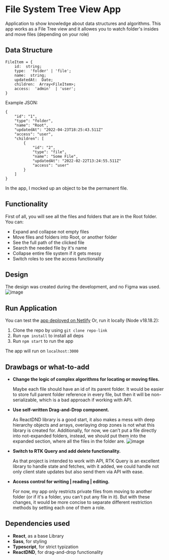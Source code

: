 
# File System Tree View App
Application to show knowledge about data structures and algorithms. This app works as a File Tree view and it allowes you to watch folder's insides and move files (depending on your role)

## Data Structure

    FileItem = {
    	id:  string;
    	type:  'folder' | 'file';
    	name:  string;
    	updatedAt:  Date;
    	children:  Array<FileItem>;
    	access:  'admin'  | 'user';
    }
Example JSON:

	{
		"id": "1",
		"type": "folder",
		"name": "Root",
		"updatedAt": "2022-04-23T18:25:43.511Z"
		"access": "user",
		"children": [
			{
				"id": "2",
				"type": "file",
				"name": "Some File",
				"updatedAt": "2022-02-22T13:24:55.511Z"
				"access": "user"
			}
		]
	}

In the app, I mocked up an object to be the permanent file.

## Functionality

First of all, you will see all the files and folders that are in the Root folder.
You can:

 - Expand and collapse not empty files
 - Move files and folders into Root, or another folder
 - See the full path of the clicked file
 - Search the needed file by it's name
 - Collapse entire file system if it gets messy
 - Switch roles to see the access functionality

## Design

The design was created during the development, and no Figma was used.
![image](https://github.com/sayonara213/tree-view-main/assets/79828791/d2c9de1a-9dc4-4732-b7fb-22fa6d4d600e)

## Run Application

You can test the [app deployed on Netlify](https://silver-eclair-961390.netlify.app/)
Or, run it locally (Node v18.18.2):

 1. Clone the repo by using `git clone repo-link`
 2. Run `npm install` to install all deps
 3. Run `npm start` to run the app

The app will run on `localhost:3000`

## Drawbags or what-to-add

 - **Change the logic of complex algorithms for locating or moving files.**
   
	Maybe each file should have an id of its parent folder. It would be easier to store full parent folder reference in every file, but then it will be non-serializable, which is a bad approach if working with API.
	
 - **Use self-written Drag-and-Drop component.**
   
	 As ReactDND library is a good start, it also makes a mess with deep hierarchy objects and arrays, overlaying drop zones is not what this library is created for. Additionally, for now, we can't put a file directly into not-expanded folders, instead, we should put them into the expanded section, where all the files in the folder are.
![image](https://github.com/sayonara213/tree-view-main/assets/79828791/958e0fa4-6f2f-4f63-b487-c873e1bfdde0)

	 
 - **Switch to RTK Query and add delete functionality.**
   
	 As that project is intended to work with API, RTK Query is an excellent library to handle state and fetches, with it added, we could handle not only client state updates but also send them via API with ease.
	 
 - **Access control for writing | reading | editing.**
   
	For now, my app only restricts private files from moving to another folder (or if it's a folder, you can't put any file in it). But with these changes, it would be more concise to separate different restriction methods by setting each one of them a role.
	 
## Dependencies used
 - **React**, as a base Library
 - **Sass**, for styling
 - **Typescript**, for strict typization
 - **ReactDND**, for drag-and-drop functionality

